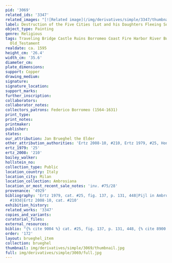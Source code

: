 ```yaml
---
pid: '3069'
related_ids: '3347'
related_images: "[![Related image](/img/derivatives/simple/3347/thumbnail.jpg)](/brughel/3347)"
label: Destruction of the Five Cities (Lot and his Daughters Fleeing Sodom) (Milan)
object_type: Painting
genre: Religious
tags: Traveling Bridge Castle Ruins Borromeo Coast Fire Harbor River Burghers Angels
  Old_Testament
realdate: ca. 1595
height_cm: '26.4'
width_cm: '35.6'
diameter_cm: 
plate_dimensions: 
support: Copper
drawing_medium: 
signature: 
signature_location: 
support_marks: 
further_inscription: 
collaborators: 
collaborator_notes: 
collectors_patrons: Federico Borromeo (1564-1631)
print_type: 
print_notes: 
printmaker: 
publisher: 
states: 
our_attribution: Jan Brueghel the Elder
other_attribution_authorities: 'Ertz 2008-10, #210, Ertz 1979, #25, Honig database'
ertz_1979: '25'
ertz_2008: '210'
bailey_walker: 
hollstein_no: 
collection_type: Public
location_country: Italy
location_city: Milan
location_collection: Ambrosiana
location_or_most_recent_sale_notes: 'inv. #75/28'
provenance: '4929'
bibliography: 'Ertz 1979, cat. #25, fig. 137, p. 131, 448|Pijl in Ambrosiana 2006,
  #193d|Ertz 2008-10, cat. #210'
exhibition_history: 
related_works: '3347'
copies_and_variants: 
curatorial_files: 
external_resources: 
biblio: "{% cite 9004 %} cat. #25, fig. 137, p. 131, 448, {% cite 8900 %} cat. #210"
order: '172'
layout: brueghel_item
collection: brueghel
thumbnail: img/derivatives/simple/3069/thumbnail.jpg
full: img/derivatives/simple/3069/full.jpg
---
```

